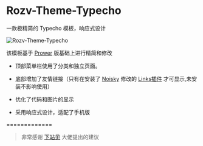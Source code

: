 # Rozv-Theme-Typecho
一款极精简的 Typecho 模板，响应式设计

<img src="http://noisky.qiniudn.com/theme_preview.png"  alt="Rozv-Theme-Typecho" />

该模板基于 <a href="https://www.prower.cn/work/2326" target="_blank">Prower</a> 版基础上进行精简和修改

- 顶部菜单栏使用了分类和独立页面。

- 底部增加了友情链接（只有在安装了 <a href="http://www.noisky.cn/" target="_blank">Noisky</a> 修改的 <a href="https://github.com/noisky/Links-for-Rozv-Theme" target="_blank">Links插件</a> 才可显示,未安装不影响使用）

- 优化了代码和图片的显示

- 采用响应式设计，适配了手机版

=============

> 非常感谢 <a href="http://www.xiazhanjian.com/" target="_blank">下站见</a> 大佬提出的建议
